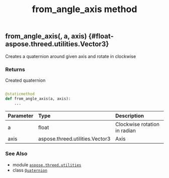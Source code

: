 ﻿---
title: from_angle_axis method
second_title: Aspose.3D for Python via .NET API References
description: 
type: docs
weight: 60
url: /python-net/aspose.threed.utilities/quaternion/from_angle_axis/
is_root: false
---

## from_angle_axis(, a, axis) {#float-aspose.threed.utilities.Vector3}

Creates a quaternion around given axis and rotate in clockwise


### Returns 


Created quaternion


```python

@staticmethod
def from_angle_axis(a, axis):
    ...
```


| Parameter | Type | Description |
| :- | :- | :- |
| a | float | Clockwise rotation in radian |
| axis | aspose.threed.utilities.Vector3 | Axis |



### See Also
* module [`aspose.threed.utilities`](../../)
* class [`Quaternion`](/3d/python-net/aspose.threed.utilities/quaternion)
